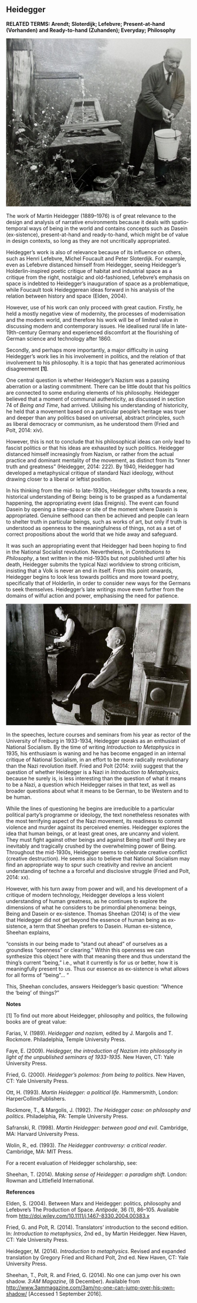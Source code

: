## Heidegger

**RELATED TERMS: Arendt; Sloterdijk; Lefebvre; Present-at-hand (Vorhanden) and Ready-to-hand (Zuhanden); Everyday; Philosophy**

![Heidegger1](Heidegger1.png)


The work of Martin Heidegger (1889–1976) is of great relevance to the design and analysis of narrative environments because it deals with spatio-temporal ways of being in the world and contains concepts such as Dasein (ex-sistence), present-at-hand and ready-to-hand, which might be of value in design contexts, so long as they are not uncritically appropriated.

Heidegger’s work is also of relevance because of its influence on others, such as Henri Lefebvre, Michel Foucault and Peter Sloterdijk. For example, even as Lefebvre distanced himself from Heidegger, seeing Heidegger’s Holderlin-inspired poetic critique of habitat and industrial space as a critique from the right, nostalgic and old-fashioned, Lefebvre’s emphasis on space is indebted to Heidegger’s inauguration of space as a problematique, while Foucault took Heideggerean ideas forward in his analysis of the relation between history and space (Elden, 2004).

However, use of his work can only proceed with great caution. Firstly, he held a mostly negative view of modernity, the processes of modernisation and the modern world, and therefore his work will be of limited value in discussing modern and contemporary issues. He idealised rural life in late-19th-century Germany and experienced discomfort at the flourishing of German science and technology after 1860.

Secondly, and perhaps more importantly, a major difficulty in using Heidegger’s work lies in his involvement in politics, and the relation of that involvement to his philosophy. It is a topic that has generated acrimonious disagreement **[1]**.

One central question is whether Heidegger’s Nazism was a passing aberration or a lasting commitment. There can be little doubt that his politics are connected to some enduring elements of his philosophy. Heidegger believed that a moment of communal authenticity, as discussed in section 74 of _Being and Time_, had arrived. Utilising his understanding of historicity, he held that a movement based on a particular people’s heritage was truer and deeper than any politics based on universal, abstract principles, such as liberal democracy or communism, as he understood them (Fried and Polt, 2014: xiv).

However, this is not to conclude that his philosophical ideas can only lead to fascist politics or that his ideas are exhausted by such politics. Heidegger distanced himself increasingly from Nazism, or rather from the actual practice and dominant mentality of the movement, as distinct from its “inner truth and greatness” (Heidegger, 2014: 222). By 1940, Heidegger had developed a metaphysical critique of standard Nazi ideology, without drawing closer to a liberal or leftist position.

In his thinking from the mid- to late-1930s, Heidegger shifts towards a new, historical understanding of Being: being is to be grasped as a fundamental happening, the appropriating event (das Ereignis). The event can found Dasein by opening a time-space or site of the moment where Dasein is appropriated. Genuine selfhood can then be achieved and people can learn to shelter truth in particular beings, such as works of art, but only if truth is understood as openness to the meaningfulness of things, not as a set of correct propositions about the world that we hide away and safeguard.

It was such an appropriating event that Heidegger had been hoping to find in the National Socialist revolution. Nevertheless, in _Contributions to Philosophy_, a text written in the mid-1930s but not published until after his death, Heidegger submits the typical Nazi worldview to strong criticism, insisting that a Volk is never an end in itself. From this point onwards, Heidegger begins to look less towards politics and more toward poetry, specifically that of Holderlin, in order to consider new ways for the Germans to seek themselves. Heidegger’s late writings move even further from the domains of wilful action and power, emphasising the need for patience.

![Heidegger2](Heidegger2.png)

In the speeches, lecture courses and seminars from his year as rector of the University of Freiburg in 1933-1934, Heidegger speaks as an enthusiast of National Socialism. By the time of writing _Introduction to Metaphysics_ in 1935, his enthusiasm is waning and he has become engaged in an internal critique of National Socialism, in an effort to be more radically revolutionary than the Nazi revolution itself. Fried and Polt (2014: xviii) suggest that the question of whether Heidegger is a Nazi in _Introduction to Metaphysics_, because he surely is, is less interesting than the question of what it means to be a Nazi, a question which Heidegger raises in that text, as well as broader questions about what it means to be German, to be Western and to be human.

While the lines of questioning he begins are irreducible to a particular political party’s programme or ideology, the text nonetheless resonates with the most terrifying aspect of the Nazi movement, its readiness to commit violence and murder against its perceived enemies. Heidegger explores the idea that human beings, or at least great ones, are uncanny and violent. They must fight against other beings and against Being itself until they are inevitably and tragically crushed by the overwhelming power of Being. Throughout the mid-1930s, Heidegger seems to celebrate creative conflict (creative destruction). He seems also to believe that National Socialism may find an appropriate way to spur such creativity and revive an ancient understanding of techne a a forceful and disclosive struggle (Fried and Polt, 2014: xx).

However, with his turn away from power and will, and his development of a critique of modern technology, Heidegger develops a less violent understanding of human greatness, as he continues to explore the dimensions of what he considers to be primordial phenomena: beings, Being and Dasein or ex-sistence. Thomas Sheehan (2014) is of the view that Heidegger did not get beyond the essence of human being as ex-sistence, a term that Sheehan prefers to Dasein. Human ex-sistence, Sheehan explains,

“consists in our being made to “stand out ahead” of ourselves as a groundless “openness” or clearing.” Within this openness we can synthesize this object here with that meaning there and thus understand the thing’s current “being,” i.e., what it currently is for us or better, how it is meaningfully present to us. Thus our essence as ex-sistence is what allows for all forms of “being”… “

This, Sheehan concludes, answers Heidegger’s basic question: “Whence the ‘being’ of things?”

**Notes**

[1] To find out more about Heidegger, philosophy and politics, the following books are of great value:

Farias, V. (1989). _Heidegger and nazism,_ edited by J. Margolis and T. Rockmore. Philadelphia, Temple University Press.

Faye, E. (2009). _Heidegger, the introduction of Nazism into philosophy in light of the unpublished seminars of 1933-1935_. New Haven, CT: Yale University Press.

Fried, G. (2000). _Heidegger’s polemos: from being to politics_. New Haven, CT: Yale University Press.

Ott, H. (1993). _Martin Heidegger: a political life_. Hammersmith, London: HarperCollinsPublishers.

Rockmore, T., & Margolis, J. (1992). _The Heidegger case: on philosophy and politics_. Philadelphia, PA: Temple University Press.

Safranski, R. (1998). _Martin Heidegger: between good and evil_. Cambridge, MA: Harvard University Press.

Wolin, R., ed. (1993). _The Heidegger controversy: a critical reader_. Cambridge, MA: MIT Press.

For a recent evaluation of Heidegger scholarship, see:

Sheehan, T. (2014). _Making sense of Heidegger: a paradigm shift_. London: Rowman and Littlefield International.

**References**

Elden, S. (2004). Between Marx and Heidegger: politics, philosophy and Lefebvre’s The Production of Space. _Antipode_, 36 (1), 86–105\. Available from http://doi.wiley.com/10.1111/j.1467-8330.2004.00383.x

Fried, G. and Polt, R. (2014). Translators’ introduction to the second edition. In: _Introduction to metaphysics_, 2nd ed., by Martin Heidegger. New Haven, CT: Yale University Press.

Heidegger, M. (2014). _Introduction to metaphysics_. Revised and expanded translation by Gregory Fried and Richard Polt, 2nd ed. New Haven, CT: Yale University Press.

Sheehan, T., Polt, R. and Fried, G. (2014). No one can jump over his own shadow. _3:AM Magazine_, (8 December). Available from http://www.3ammagazine.com/3am/no-one-can-jump-over-his-own-shadow/ [Accessed 1 September 2016].

